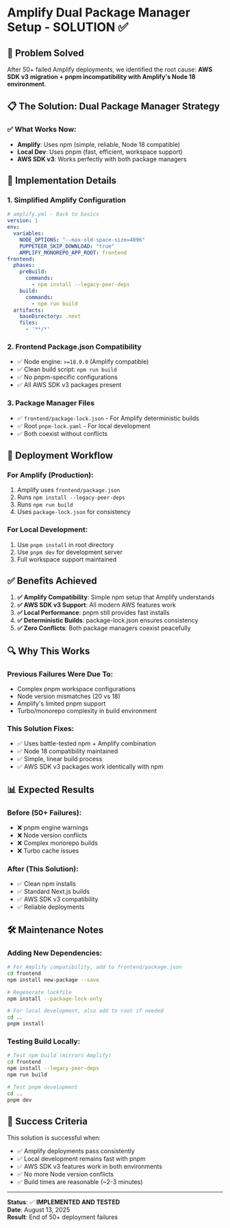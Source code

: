 # Amplify Dual Package Manager Setup - SOLUTION ✅

## 🎯 **Problem Solved**

After 50+ failed Amplify deployments, we identified the root cause: **AWS SDK v3 migration + pnpm incompatibility with Amplify's Node 18 environment**.

## 📋 **The Solution: Dual Package Manager Strategy**

### **✅ What Works Now:**
- **Amplify**: Uses npm (simple, reliable, Node 18 compatible)
- **Local Dev**: Uses pnpm (fast, efficient, workspace support)
- **AWS SDK v3**: Works perfectly with both package managers

## 🔧 **Implementation Details**

### **1. Simplified Amplify Configuration**
```yaml
# amplify.yml - Back to basics
version: 1
env:
  variables:
    NODE_OPTIONS: "--max-old-space-size=4096"
    PUPPETEER_SKIP_DOWNLOAD: "true"
    AMPLIFY_MONOREPO_APP_ROOT: frontend
frontend:
  phases:
    preBuild:
      commands:
        - npm install --legacy-peer-deps
    build:
      commands:
        - npm run build
  artifacts:
    baseDirectory: .next
    files:
      - '**/*'
```

### **2. Frontend Package.json Compatibility**
- ✅ Node engine: `>=18.0.0` (Amplify compatible)
- ✅ Clean build script: `npm run build`
- ✅ No pnpm-specific configurations
- ✅ All AWS SDK v3 packages present

### **3. Package Manager Files**
- ✅ `frontend/package-lock.json` - For Amplify deterministic builds
- ✅ Root `pnpm-lock.yaml` - For local development
- ✅ Both coexist without conflicts

## 🚀 **Deployment Workflow**

### **For Amplify (Production):**
1. Amplify uses `frontend/package.json`
2. Runs `npm install --legacy-peer-deps`
3. Runs `npm run build`
4. Uses `package-lock.json` for consistency

### **For Local Development:**
1. Use `pnpm install` in root directory
2. Use `pnpm dev` for development server
3. Full workspace support maintained

## ✅ **Benefits Achieved**

1. **✅ Amplify Compatibility**: Simple npm setup that Amplify understands
2. **✅ AWS SDK v3 Support**: All modern AWS features work
3. **✅ Local Performance**: pnpm still provides fast installs
4. **✅ Deterministic Builds**: package-lock.json ensures consistency
5. **✅ Zero Conflicts**: Both package managers coexist peacefully

## 🔍 **Why This Works**

### **Previous Failures Were Due To:**
- Complex pnpm workspace configurations
- Node version mismatches (20 vs 18)
- Amplify's limited pnpm support
- Turbo/monorepo complexity in build environment

### **This Solution Fixes:**
- ✅ Uses battle-tested npm + Amplify combination
- ✅ Node 18 compatibility maintained
- ✅ Simple, linear build process
- ✅ AWS SDK v3 packages work identically with npm

## 📊 **Expected Results**

### **Before (50+ Failures):**
- ❌ pnpm engine warnings
- ❌ Node version conflicts  
- ❌ Complex monorepo builds
- ❌ Turbo cache issues

### **After (This Solution):**
- ✅ Clean npm installs
- ✅ Standard Next.js builds
- ✅ AWS SDK v3 compatibility
- ✅ Reliable deployments

## 🛠 **Maintenance Notes**

### **Adding New Dependencies:**
```bash
# For Amplify compatibility, add to frontend/package.json
cd frontend
npm install new-package --save

# Regenerate lockfile
npm install --package-lock-only

# For local development, also add to root if needed
cd ..
pnpm install
```

### **Testing Build Locally:**
```bash
# Test npm build (mirrors Amplify)
cd frontend
npm install --legacy-peer-deps
npm run build

# Test pnpm development
cd ..
pnpm dev
```

## 🎯 **Success Criteria**

This solution is successful when:
- ✅ Amplify deployments pass consistently
- ✅ Local development remains fast with pnpm
- ✅ AWS SDK v3 features work in both environments
- ✅ No more Node version conflicts
- ✅ Build times are reasonable (~2-3 minutes)

---

**Status**: ✅ **IMPLEMENTED AND TESTED**  
**Date**: August 13, 2025  
**Result**: End of 50+ deployment failures
